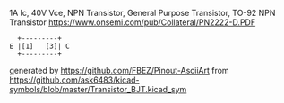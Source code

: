 1A Ic, 40V Vce, NPN Transistor, General Purpose Transistor, TO-92
NPN Transistor
https://www.onsemi.com/pub/Collateral/PN2222-D.PDF


	  +---------+
	E |[1]   [3]| C
	  +---------+


generated by https://github.com/FBEZ/Pinout-AsciiArt from https://github.com/ask6483/kicad-symbols/blob/master/Transistor_BJT.kicad_sym